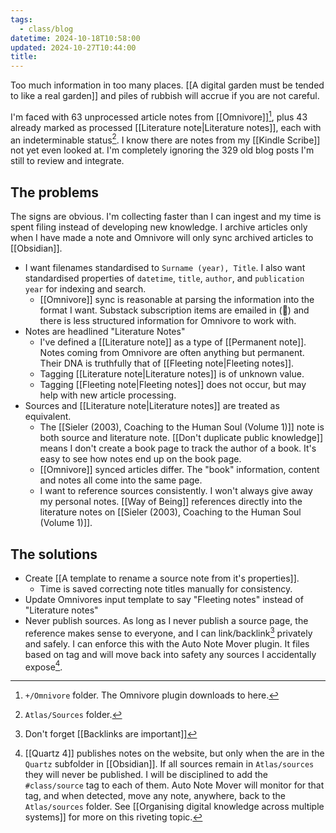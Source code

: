 ```yaml
---
tags:
  - class/blog
datetime: 2024-10-18T10:58:00
updated: 2024-10-27T10:44:00
title: 
---
```

Too much information in too many places. [[A digital garden must be tended to like a real garden]] and piles of rubbish will accrue if you are not careful.

I'm faced with 63 unprocessed article notes from [[Omnivore]][^1], plus 43 already marked as processed [[Literature note|Literature notes]], each with an indeterminable status[^2]. I know there are notes from my [[Kindle Scribe]] not yet even looked at. I'm completely ignoring the 329 old blog posts I'm still to review and integrate.

## The problems
The signs are obvious. I'm collecting faster than I can ingest and my time is spent filing instead of developing new knowledge. I archive articles only when I have made a note and Omnivore will only sync archived articles to [[Obsidian]].

- I want filenames standardised to `Surname (year), Title`. I also want standardised properties of `datetime`, `title`, `author`, and `publication year` for indexing and search.
	- [[Omnivore]] sync is reasonable at parsing the information into the format I want. Substack subscription items are emailed in (🤷) and there is less structured information for Omnivore to work with.
- Notes are headlined "Literature Notes"
	- I've defined a [[Literature note]] as a type of [[Permanent note]]. Notes coming from Omnivore are often anything but permanent. Their DNA is truthfully that of [[Fleeting note|Fleeting notes]].
	- Tagging [[Literature note|Literature notes]] is of unknown value.
	- Tagging [[Fleeting note|Fleeting notes]] does not occur, but may help with new article processing.
- Sources and [[Literature note|Literature notes]] are treated as equivalent.
	- The [[Sieler (2003), Coaching to the Human Soul (Volume 1)]] note is both source and literature note. [[Don't duplicate public knowledge]] means I don't create a book page to track the author of a book. It's easy to see how notes end up on the book page.
	- [[Omnivore]] synced articles differ. The "book" information, content and notes all come into the same page.
	- I want to reference sources consistently. I won't always give away my personal notes. [[Way of Being]] references directly into the literature notes on [[Sieler (2003), Coaching to the Human Soul (Volume 1)]]. 

## The solutions
- Create [[A template to rename a source note from it's properties]].
	- Time is saved correcting note titles manually for consistency.
- Update Omnivores input template to say "Fleeting notes" instead of "Literature notes"
- Never publish sources. As long as I never publish a source page, the reference makes sense to everyone, and I can link/backlink[^3] privately and safely. I can enforce this with the Auto Note Mover plugin. It files based on tag and will move back into safety any sources I accidentally expose[^4].

[^1]: `+/Omnivore` folder. The Omnivore plugin downloads to here.
[^2]: `Atlas/Sources` folder. 
[^3]: Don't forget [[Backlinks are important]]
[^4]: [[Quartz 4]] publishes notes on the website, but only when the are in the `Quartz` subfolder in [[Obsidian]]. If all sources remain in `Atlas/sources` they will never be published. I will be disciplined to add the `#class/source` tag to each of them. Auto Note Mover will monitor for that tag, and when detected, move any note, anywhere, back to the `Atlas/sources` folder. See [[Organising digital knowledge across multiple systems]] for more on this riveting topic.